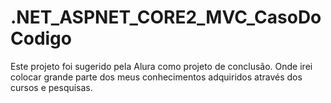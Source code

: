 # .NET_ASPNET_CORE2_MVC_CasoDoCodigo
Este projeto foi sugerido pela Alura como projeto de conclusão. Onde irei colocar grande parte dos meus conhecimentos adquiridos através dos cursos e pesquisas. 

